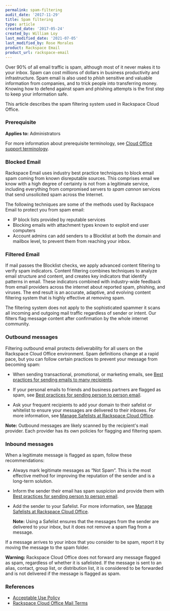 ```yaml
---
permalink: spam-filtering
audit_date: '2017-11-29'
title: Spam filtering
type: article
created_date: '2017-05-24'
created_by: William Loy
last_modified_date: '2021-07-05'
last_modified_by: Rose Morales
product: Rackspace Email
product_url: rackspace-email
---
```


Over 90% of all email traffic is spam, although most of it never makes it to
your inbox. Spam can cost millions of dollars in business productivity and
infrastructure. Spam email is also used to *phish* sensitive and valuable
information from companies, and to trick people into transferring money. Knowing
how to defend against spam and phishing attempts is the first step to keep your
information safe.

This article describes the spam filtering system used in Rackspace Cloud Office.

### Prerequisite

**Applies to:** Administrators

For more information about prerequisite terminology, see [Cloud Office support terminology](/support/how-to/cloud-office-support-terminology).

### Blocked Email

Rackspace Email uses industry best practice techniques to block email spam
coming from known disreputable sources. This comprises email we know with a high
degree of certainty is not from a legitimate service, including everything from
compromised servers to *spam cannon* services that send unsolicited spam across
the Internet.

The following techniques are some of the methods used by Rackspace Email to
protect you from spam email:

- IP block lists provided by reputable services
- Blocking emails with attachment types known to exploit end user computers
- Account admins can add senders to a Blocklist at both the domain and mailbox
  level, to prevent them from reaching your inbox.

### Filtered Email

If mail passes the Blocklist checks, we apply advanced content filtering to
verify spam indicators. Content filtering combines techniques to analyze email
structure and content, and creates key indicators that identify patterns in
email. These indicators combined with industry-wide feedback from email
providers across the internet about reported spam, phishing, and viruses. The
end result is an accurate, adaptive, and evolving content filtering system that
is highly effective at removing spam.

The filtering system does not apply to the sophisticated spammer it scans all
incoming and outgoing mail traffic regardless of sender or intent. Our filters
flag message content after confirmation by the whole internet community.

### Outbound messages

Filtering outbound email protects deliverability for all users on the Rackspace
Cloud Office environment. Spam definitions change at a rapid pace, but you can
follow certain practices to prevent your message from becoming spam:

- When sending transactional, promotional, or marketing emails, see
  [Best practices for sending emails to many recipients](/support/how-to/best-practices-for-sending-emails-to-many-recipients/).

- If your personal emails to friends and business partners are flagged as
  spam, see [Best practices for sending person to person email](/support/how-to/best-practices-for-sending-person-to-person-email/).

- Ask your frequent recipients to add your domain to their safelist or
  whitelist to ensure your messages are delivered to their inboxes.
  For more information, see
  [Manage Safelists at Rackspace Cloud Office](/support/how-to/spam-preferences-safe-lists-and-black-list-in-rackspace-email/#manage-safelists).

**Note:** Outbound messages are likely scanned by the recipient's mail provider. Each provider has its own policies for flagging and filtering spam.

### Inbound messages

When a legitimate message is flagged as spam, follow these recommendations:

- Always mark legitimate messages as “Not Spam”. This is the most effective
  method for improving the reputation of the sender and is a long-term solution.

- Inform the sender their email has spam suspicion and provide them with
  [Best practices for sending person to person email](/support/how-to/best-practices-for-sending-person-to-person-email/).

- Add the sender to your Safelist. For more information, see
  [Manage Safelists at Rackspace Cloud Office](/support/how-to/spam-preferences-safe-lists-and-black-list-in-rackspace-email/#manage-safelists).

   **Note:** Using a Safelist ensures that the messages from the sender are
   delivered to your inbox, but it does not remove a spam flag from a message.

If a message arrives to your inbox that you consider to be spam, report it by
moving the message to the spam folder.

**Warning:** Rackspace Cloud Office does not forward any message flagged
as spam, regardless of whether it is safelisted. If the message is sent to an
alias, contact, group list, or distribution list, it is considered to be
forwarded and is not delivered if the message is flagged as spam.

### References

- [Acceptable Use Policy](https://www.rackspace.com/information/legal/aup?_ga=2.75345873.298003222.1495221511-62538955.1439921553)
- [Rackspace Cloud Office Mail Terms](https://www.rackspace.com/information/legal/mailterms)
